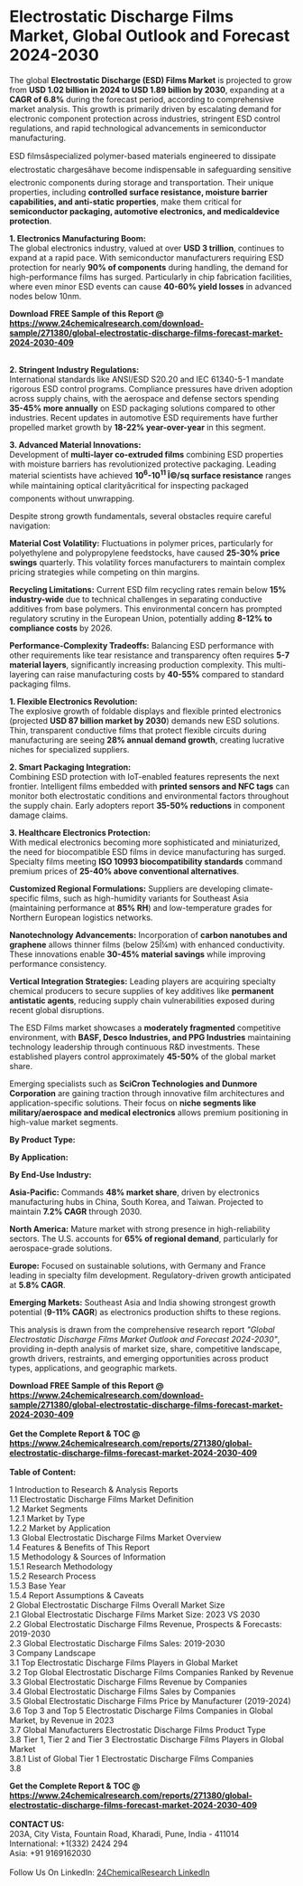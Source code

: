 <h1>Electrostatic Discharge Films Market, Global Outlook and Forecast 2024-2030</h1><p>The global <strong>Electrostatic Discharge (ESD) Films Market</strong> is projected to grow from <strong>USD 1.02 billion in 2024 to USD 1.89 billion by 2030</strong>, expanding at a <strong>CAGR of 6.8%</strong> during the forecast period, according to comprehensive market analysis. This growth is primarily driven by escalating demand for electronic component protection across industries, stringent ESD control regulations, and rapid technological advancements in semiconductor manufacturing.</p><p>ESD filmsâspecialized polymer-based materials engineered to dissipate electrostatic chargesâhave become indispensable in safeguarding sensitive electronic components during storage and transportation. Their unique properties, including <strong>controlled surface resistance, moisture barrier capabilities, and anti-static properties</strong>, make them critical for <strong>semiconductor packaging, automotive electronics, and medicaldevice protection</strong>.</p><p><strong>1. Electronics Manufacturing Boom:</strong><br>
The global electronics industry, valued at over <strong>USD 3 trillion</strong>, continues to expand at a rapid pace. With semiconductor manufacturers requiring ESD protection for nearly <strong>90% of components</strong> during handling, the demand for high-performance films has surged. Particularly in chip fabrication facilities, where even minor ESD events can cause <strong>40-60% yield losses</strong> in advanced nodes below 10nm.</p><div><b>Download FREE Sample of this Report @ 
            <a href="https://www.24chemicalresearch.com/download-sample/271380/global-electrostatic-discharge-films-forecast-market-2024-2030-409">
            https://www.24chemicalresearch.com/download-sample/271380/global-electrostatic-discharge-films-forecast-market-2024-2030-409</a></b></div><br><p><strong>2. Stringent Industry Regulations:</strong><br>
International standards like ANSI/ESD S20.20 and IEC 61340-5-1 mandate rigorous ESD control programs. Compliance pressures have driven adoption across supply chains, with the aerospace and defense sectors spending <strong>35-45% more annually</strong> on ESD packaging solutions compared to other industries. Recent updates in automotive ESD requirements have further propelled market growth by <strong>18-22% year-over-year</strong> in this segment.</p><p><strong>3. Advanced Material Innovations:</strong><br>
Development of <strong>multi-layer co-extruded films</strong> combining ESD properties with moisture barriers has revolutionized protective packaging. Leading material scientists have achieved <strong>10<sup>6</sup>-10<sup>11</sup> Î©/sq surface resistance</strong> ranges while maintaining optical clarityâcritical for inspecting packaged components without unwrapping.</p><p>Despite strong growth fundamentals, several obstacles require careful navigation:</p><p><strong>Material Cost Volatility:</strong> Fluctuations in polymer prices, particularly for polyethylene and polypropylene feedstocks, have caused <strong>25-30% price swings</strong> quarterly. This volatility forces manufacturers to maintain complex pricing strategies while competing on thin margins.</p><p><strong>Recycling Limitations:</strong> Current ESD film recycling rates remain below <strong>15% industry-wide</strong> due to technical challenges in separating conductive additives from base polymers. This environmental concern has prompted regulatory scrutiny in the European Union, potentially adding <strong>8-12% to compliance costs</strong> by 2026.</p><p><strong>Performance-Complexity Tradeoffs:</strong> Balancing ESD performance with other requirements like tear resistance and transparency often requires <strong>5-7 material layers</strong>, significantly increasing production complexity. This multi-layering can raise manufacturing costs by <strong>40-55%</strong> compared to standard packaging films.</p><p><strong>1. Flexible Electronics Revolution:</strong><br>
The explosive growth of foldable displays and flexible printed electronics (projected <strong>USD 87 billion market by 2030</strong>) demands new ESD solutions. Thin, transparent conductive films that protect flexible circuits during manufacturing are seeing <strong>28% annual demand growth</strong>, creating lucrative niches for specialized suppliers.</p><p><strong>2. Smart Packaging Integration:</strong><br>
Combining ESD protection with IoT-enabled features represents the next frontier. Intelligent films embedded with <strong>printed sensors and NFC tags</strong> can monitor both electrostatic conditions and environmental factors throughout the supply chain. Early adopters report <strong>35-50% reductions</strong> in component damage claims.</p><p><strong>3. Healthcare Electronics Protection:</strong><br>
With medical electronics becoming more sophisticated and miniaturized, the need for biocompatible ESD films in device manufacturing has surged. Specialty films meeting <strong>ISO 10993 biocompatibility standards</strong> command premium prices of <strong>25-40% above conventional alternatives</strong>.</p><p><strong>Customized Regional Formulations:</strong> Suppliers are developing climate-specific films, such as high-humidity variants for Southeast Asia (maintaining performance at <strong>85% RH</strong>) and low-temperature grades for Northern European logistics networks.</p><p><strong>Nanotechnology Advancements:</strong> Incorporation of <strong>carbon nanotubes and graphene</strong> allows thinner films (below 25Î¼m) with enhanced conductivity. These innovations enable <strong>30-45% material savings</strong> while improving performance consistency.</p><p><strong>Vertical Integration Strategies:</strong> Leading players are acquiring specialty chemical producers to secure supplies of key additives like <strong>permanent antistatic agents</strong>, reducing supply chain vulnerabilities exposed during recent global disruptions.</p><p>The ESD Films market showcases a <strong>moderately fragmented</strong> competitive environment, with <strong>BASF, Desco Industries, and PPG Industries</strong> maintaining technology leadership through continuous R&amp;D investments. These established players control approximately <strong>45-50%</strong> of the global market share.</p><p>Emerging specialists such as <strong>SciCron Technologies and Dunmore Corporation</strong> are gaining traction through innovative film architectures and application-specific solutions. Their focus on <strong>niche segments like military/aerospace and medical electronics</strong> allows premium positioning in high-value market segments.</p><p><strong>By Product Type:</strong></p><p><strong>By Application:</strong></p><p><strong>By End-Use Industry:</strong></p><p><strong>Asia-Pacific:</strong> Commands <strong>48% market share</strong>, driven by electronics manufacturing hubs in China, South Korea, and Taiwan. Projected to maintain <strong>7.2% CAGR</strong> through 2030.</p><p><strong>North America:</strong> Mature market with strong presence in high-reliability sectors. The U.S. accounts for <strong>65% of regional demand</strong>, particularly for aerospace-grade solutions.</p><p><strong>Europe:</strong> Focused on sustainable solutions, with Germany and France leading in specialty film development. Regulatory-driven growth anticipated at <strong>5.8% CAGR</strong>.</p><p><strong>Emerging Markets:</strong> Southeast Asia and India showing strongest growth potential (<strong>9-11% CAGR</strong>) as electronics production shifts to these regions.</p><p>This analysis is drawn from the comprehensive research report <em>"Global Electrostatic Discharge Films Market Outlook and Forecast 2024-2030"</em>, providing in-depth analysis of market size, share, competitive landscape, growth drivers, restraints, and emerging opportunities across product types, applications, and geographic markets.</p><div><b>Download FREE Sample of this Report @ 
            <a href="https://www.24chemicalresearch.com/download-sample/271380/global-electrostatic-discharge-films-forecast-market-2024-2030-409">
            https://www.24chemicalresearch.com/download-sample/271380/global-electrostatic-discharge-films-forecast-market-2024-2030-409</a></b></div><br><div><b>Get the Complete Report & TOC @ 
            <a href="https://www.24chemicalresearch.com/reports/271380/global-electrostatic-discharge-films-forecast-market-2024-2030-409">
            https://www.24chemicalresearch.com/reports/271380/global-electrostatic-discharge-films-forecast-market-2024-2030-409</a></b></div><br>
            <b>Table of Content:</b><p>1 Introduction to Research & Analysis Reports<br />
    1.1 Electrostatic Discharge Films Market Definition<br />
    1.2 Market Segments<br />
        1.2.1 Market by Type<br />
        1.2.2 Market by Application<br />
    1.3 Global Electrostatic Discharge Films Market Overview<br />
    1.4 Features & Benefits of This Report<br />
    1.5 Methodology & Sources of Information<br />
        1.5.1 Research Methodology<br />
        1.5.2 Research Process<br />
        1.5.3 Base Year<br />
        1.5.4 Report Assumptions & Caveats<br />
2 Global Electrostatic Discharge Films Overall Market Size<br />
    2.1 Global Electrostatic Discharge Films Market Size: 2023 VS 2030<br />
    2.2 Global Electrostatic Discharge Films Revenue, Prospects & Forecasts: 2019-2030<br />
    2.3 Global Electrostatic Discharge Films Sales: 2019-2030<br />
3 Company Landscape<br />
    3.1 Top Electrostatic Discharge Films Players in Global Market<br />
    3.2 Top Global Electrostatic Discharge Films Companies Ranked by Revenue<br />
    3.3 Global Electrostatic Discharge Films Revenue by Companies<br />
    3.4 Global Electrostatic Discharge Films Sales by Companies<br />
    3.5 Global Electrostatic Discharge Films Price by Manufacturer (2019-2024)<br />
    3.6 Top 3 and Top 5 Electrostatic Discharge Films Companies in Global Market, by Revenue in 2023<br />
    3.7 Global Manufacturers Electrostatic Discharge Films Product Type<br />
    3.8 Tier 1, Tier 2 and Tier 3 Electrostatic Discharge Films Players in Global Market<br />
        3.8.1 List of Global Tier 1 Electrostatic Discharge Films Companies<br />
        3.8</p><div><b>Get the Complete Report & TOC @ 
            <a href="https://www.24chemicalresearch.com/reports/271380/global-electrostatic-discharge-films-forecast-market-2024-2030-409">
            https://www.24chemicalresearch.com/reports/271380/global-electrostatic-discharge-films-forecast-market-2024-2030-409</a></b></div><br><b>CONTACT US:</b><br>
            203A, City Vista, Fountain Road, Kharadi, Pune, India - 411014<br>
            International: +1(332) 2424 294<br>
            Asia: +91 9169162030 <br><br>
            Follow Us On LinkedIn: <a href="https://www.linkedin.com/company/24chemicalresearch/">24ChemicalResearch LinkedIn</a>